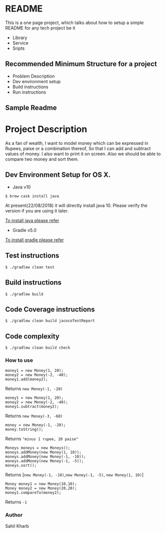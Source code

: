# README

This is a one page project, which talks about how to setup a simple README for any tech project be it
* Library
* Service
* Sripts

## Recommended Minimum Structure for a project

* Problem Description
* Dev environment setup
* Build instructions
* Run instructions

## Sample Readme

# Project Description
As a fan of wealth, I want to model money which can be expressed in Rupees, paise or a combination thereof,  So that I can add and subtract values of money. I also want to print it on screen. Also we should be able to compare two money and sort them.

## Dev Environment Setup for OS X.
* Java v10
```
$ brew cask install java
```
At present(22/08/2018) it will directly install java 10. Please verify the version if you are using it later.

[To install java please refer](https://docs.oracle.com/javase/10/install/overview-jdk-10-and-jre-10-installation.htm)
* Gradle v5.0

[To install gradle please refer](https://gradle.org/install/)

## Test instructions
```
$ ./gradlew clean test
```

## Build instructions
```
$ ./gradlew build
```

## Code Coverage instructions
```
$ ./gradlew clean build jacocoTestReport
```

## Code complexity
```
$ ./gradlew clean build check
```

### How to use
```
money1 = new Money(1, 20);
money2 = new Money(-2, -40);
money1.add(money2); 
```
Returns `new Money(-1, -20)`
<br>
```
money1 = new Money(1, 20);
money2 = new Money(-2, -40);
money1.subtract(money2); 
```
Returns `new Money(-3, -60)`
<br>
```
money = new Money(-1, -20);
money.toString();
```
Returns `"minus 1 rupee, 20 paise"`
<br>
```
Moneys moneys = new Moneys();
moneys.addMoney(new Money(1, 10));
moneys.addMoney(new Money(-1, -10));
moneys.addMoney(new Money(-1, -5));
moneys.sort();
```
Returns [`new Money(-1, -10)`,`new Money(-1, -5)`, `new Money(1, 10)`]
<br>
```
Money money1 = new Money(10,10);
Money money2 = new Money(20,20);
money1.compareTo(money2);
```
Returns `-1`

### Author
Sahil Kharb


